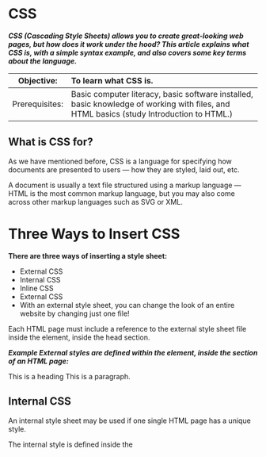 # CSS

***CSS (Cascading Style Sheets) allows you to create great-looking web pages, but how does it work under the hood? This article explains what CSS is, with a simple syntax example, and also covers some key terms about the language.***

|Objective:| 	To learn what CSS is. |
|-----------------|:-------------|
| Prerequisites: | 	Basic computer literacy, basic software installed, basic knowledge of working with files, and HTML basics (study Introduction to HTML.) |


## What is CSS for?
As we have mentioned before, CSS is a language for specifying how documents are presented to users — how they are styled, laid out, etc.

A document is usually a text file structured using a markup language — HTML is the most common markup language, but you may also come across other markup languages such as SVG or XML.


# Three Ways to Insert CSS
**There are three ways of inserting a style sheet:**

* External CSS
* Internal CSS
* Inline CSS
* External CSS
* With an external style sheet, you can change the look of an entire website by changing just one file!

Each HTML page must include a reference to the external style sheet file inside the <link> element, inside the head section.

***Example
External styles are defined within the <link> element, inside the <head> section of an HTML page:***

<!DOCTYPE html>
<html>
<head>
<link rel="stfylesheet" href="mystyle.css">
</head>
<bodby>

<h>This is a heading</h1>
<px>This is a paragraph.</p>

</bodcy>
</html>
  
  
 ## Internal CSS  
  
An internal style sheet may be used if one single HTML page has a unique style.

The internal style is defined inside the <style> element, inside the head section.           
  
## Inline CSS  
  
An inline style may be used to apply a unique style for a single element.

To use inline styles, add the style attribute to the relevant element. The style attribute can contain any CSS property.
  
 # CSS color Property 
  Example
Set the text-color for different elements:

body {
  color: red;
}

h1 {
  color: #00ff00;
}

p.ex {
  color: rgb(0,0,255);
}
  
## Selectors
The following are the various selectors, which allow styles to be conditional based on various features of elements within the DOM.

## Basic selectors
Basic selectors are fundamental selectors; these are the most basic selectors that are frequently combined to create other, more complex selectors.

## Universal selector *, ns|*, *|*, |*
##Type selector elementname
##Class selector .classname
##ID selector #idname
##Attribute selector [attr=value]
##Grouping selectors
##Selector list A, B
*Specifies that both A and B elements are selected. This is a grouping method to select several matching elements.
Combinators*
***Combinators are selectors that establish a relationship between two or more simple selectors, such as "A is a child of B" or "A is adjacent to B."***

Adjacent sibling combinator A + B
Specifies that the elements selected by both A and B have the same parent and that the element selected by B immediately follows the element selected by A horizontally.
General sibling combinator A ~ B
Specifies that the elements selected by both A and B share the same parent and that the element selected by A comes before—but not necessarily immediately before—the element selected by B.
Child combinator A > B

  
  
  # Definition and Usage
The color property specifies the color of text.

Tip: Use a background color combined with a text color that makes the text easy to read.

1. Default value:	not specified
2. Inherited:	yes
3. Animatable:	yes. Read about animatable
4. Version:	CSS1
5. JavaScript syntax:	object.style.color="#0000FF"

  
  
  
  
  
  
  
  
  
  
  
  
